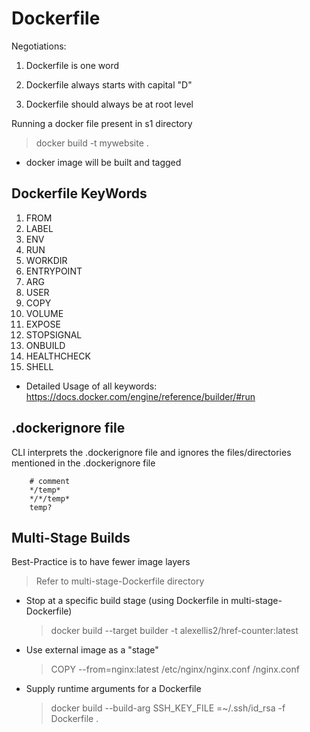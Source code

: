 # Dockerfile

Negotiations:

1. Dockerfile is one word

2. Dockerfile always starts with capital "D"

3. Dockerfile should always be at root level

Running a docker file present in s1 directory

> docker build -t mywebsite .

*   docker image will be built and tagged

## Dockerfile KeyWords

1.  FROM
2.  LABEL
3.  ENV
4.  RUN
5.  WORKDIR
6.  ENTRYPOINT
7.  ARG
8.  USER
9.  COPY
10. VOLUME
11. EXPOSE
12. STOPSIGNAL
13. ONBUILD
14. HEALTHCHECK
15. SHELL

*   Detailed Usage of all keywords: https://docs.docker.com/engine/reference/builder/#run

## .dockerignore file

CLI interprets the .dockerignore file and ignores the files/directories mentioned in the .dockerignore file

```
    # comment
    */temp*
    */*/temp*
    temp?
```

## Multi-Stage Builds

Best-Practice is to have fewer image layers

> Refer to multi-stage-Dockerfile directory

*   Stop at a specific build stage (using Dockerfile in multi-stage-Dockerfile)

    >   docker build --target builder -t alexellis2/href-counter:latest

*   Use external image as a "stage"

    >   COPY --from=nginx:latest /etc/nginx/nginx.conf /nginx.conf

*   Supply runtime arguments for a Dockerfile

    >   docker build --build-arg SSH_KEY_FILE =~/.ssh/id_rsa -f Dockerfile .
